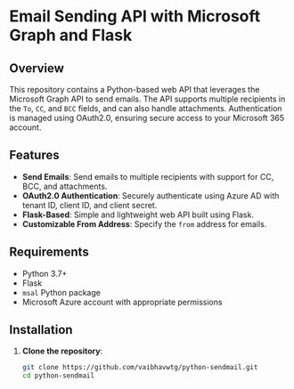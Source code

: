 # Email Sending API with Microsoft Graph and Flask

## Overview

This repository contains a Python-based web API that leverages the Microsoft Graph API to send emails. The API supports multiple recipients in the `To`, `CC`, and `BCC` fields, and can also handle attachments. Authentication is managed using OAuth2.0, ensuring secure access to your Microsoft 365 account.

## Features

- **Send Emails**: Send emails to multiple recipients with support for CC, BCC, and attachments.
- **OAuth2.0 Authentication**: Securely authenticate using Azure AD with tenant ID, client ID, and client secret.
- **Flask-Based**: Simple and lightweight web API built using Flask.
- **Customizable From Address**: Specify the `from` address for emails.

## Requirements

- Python 3.7+
- Flask
- `msal` Python package
- Microsoft Azure account with appropriate permissions

## Installation

1. **Clone the repository**:
   ```bash
   git clone https://github.com/vaibhavwtg/python-sendmail.git
   cd python-sendmail
